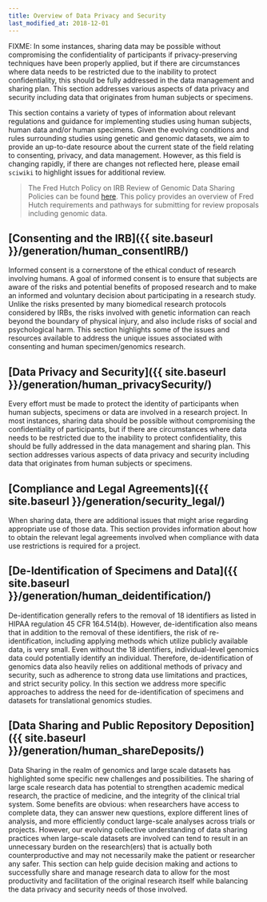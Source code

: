 ```yaml
---
title: Overview of Data Privacy and Security
last_modified_at: 2018-12-01
---
```


FIXME: In some instances, sharing data may be possible without compromising the confidentiality of participants if privacy-preserving techniques have been properly applied, but if there are circumstances where data needs to be restricted due to the inability to protect confidentiality, this should be fully addressed in the data management and sharing plan. This section addresses various aspects of data privacy and security including data that originates from human subjects or specimens.

This section contains a variety of types of information about relevant
regulations and guidance for implementing studies using human subjects,
human data and/or human specimens. Given the evolving conditions and rules
surrounding studies using genetic and genomic datasets, we aim to provide an
up-to-date resource about the current state of the field relating to consenting,
privacy, and data management. However, as this field is changing rapidly, if there are changes not reflected here, please email `sciwiki` to highlight issues for additional review.  

>The Fred Hutch Policy on IRB Review of Genomic Data Sharing Policies can be found [here](https://centernet.fredhutch.org/cn/u/irb/policies-and-procedures/_jcr_content/leftParsys/download_27/file.res/Review-Genomic-Data-Sharing.pdf).  This policy provides an overview of Fred Hutch requirements and pathways for submitting
for review proposals including genomic data.

## [Consenting and the IRB]({{ site.baseurl }}/generation/human_consentIRB/)

Informed consent is a cornerstone of the ethical conduct of research involving
humans. A goal of informed consent is to ensure that subjects are aware of the
risks and potential benefits of proposed research and to make an informed and
voluntary decision about participating in a research study. Unlike the risks
presented by many biomedical research protocols considered by IRBs, the risks
involved with genetic information can reach beyond the boundary of physical
injury, and also include risks of social and psychological harm. This section highlights some of the issues and resources available to address the unique issues associated with consenting and human specimen/genomics research.  

## [Data Privacy and Security]({{ site.baseurl }}/generation/human_privacySecurity/)

Every effort must be made to protect the identity of participants when human subjects, specimens or data are involved in a research project. In most
instances, sharing data should be possible without compromising the
confidentiality of participants, but if there are circumstances where data needs to
be restricted due to the inability to protect confidentiality, this should be
fully addressed in the data management and sharing plan.  This section addresses various aspects of data privacy and security including data that originates from human subjects or specimens.  

## [Compliance and Legal Agreements]({{ site.baseurl }}/generation/security_legal/)
When sharing data, there are additional issues that might arise regarding appropriate use of those data.  This section provides information about how to obtain the relevant legal agreements involved when compliance with data use restrictions is required for a project. 



## [De-Identification of Specimens and Data]({{ site.baseurl }}/generation/human_deidentification/)

De-identification generally refers to the removal of 18 identifiers as listed in
HIPAA regulation 45 CFR 164.514(b). However, de-identification also means that
in addition to the removal of these identifiers, the risk of re-identification,
including applying methods which utilize publicly available data, is very small.
Even without the 18 identifiers, individual-level genomics data could
potentially identify an individual. Therefore, de-identification of genomics
data also heavily relies on additional methods of privacy and security, such as
adherence to strong data use limitations and practices, and strict security
policy. In this section we address more specific approaches to address the need
for de-identification of specimens and datasets for translational genomics
studies.

## [Data Sharing and Public Repository Deposition]({{ site.baseurl }}/generation/human_shareDeposits/)

Data Sharing in the realm of genomics and large scale datasets has highlighted
some specific new challenges and possibilities. The sharing of large scale
research data has potential to strengthen academic medical research, the
practice of medicine, and the integrity of the clinical trial system. Some
benefits are obvious: when researchers have access to complete data, they can
answer new questions, explore different lines of analysis, and more efficiently
conduct large-scale analyses across trials or projects. However, our evolving
collective understanding of data sharing practices when large-scale datasets are
involved can tend to result in an unnecessary burden on the
research(ers) that is actually both counterproductive and may not necessarily make
the patient or researcher any safer. This section can help guide decision making
and actions to successfully share and manage research data to allow for the most
productivity and facilitation of the original research itself while balancing
the data privacy and security needs of those involved.
